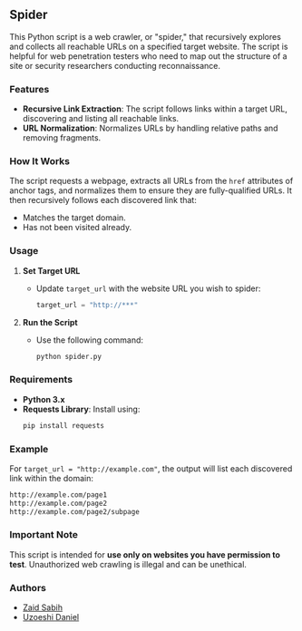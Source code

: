 ## Spider

This Python script is a web crawler, or "spider," that recursively explores and collects all reachable URLs on a specified target website. The script is helpful for web penetration testers who need to map out the structure of a site or security researchers conducting reconnaissance.

### Features

- **Recursive Link Extraction**: The script follows links within a target URL, discovering and listing all reachable links.
- **URL Normalization**: Normalizes URLs by handling relative paths and removing fragments.

### How It Works

The script requests a webpage, extracts all URLs from the `href` attributes of anchor tags, and normalizes them to ensure they are fully-qualified URLs. It then recursively follows each discovered link that:
- Matches the target domain.
- Has not been visited already.

### Usage

1. **Set Target URL**
   - Update `target_url` with the website URL you wish to spider:
     ```python
     target_url = "http://***"
     ```

2. **Run the Script**
   - Use the following command:
     ```bash
     python spider.py
     ```

### Requirements

- **Python 3.x**
- **Requests Library**: Install using:
  ```bash
  pip install requests
  ```

### Example

For `target_url = "http://example.com"`, the output will list each discovered link within the domain:
```bash
http://example.com/page1
http://example.com/page2
http://example.com/page2/subpage
```

### Important Note

This script is intended for **use only on websites you have permission to test**. Unauthorized web crawling is illegal and can be unethical.

### Authors

- [Zaid Sabih](https://ie.linkedin.com/in/zaid-sabih-al-quraishi-5444a6127)
- [Uzoeshi Daniel](https://www.linkedin.com/in/daniel-ikenna-33b709235)
